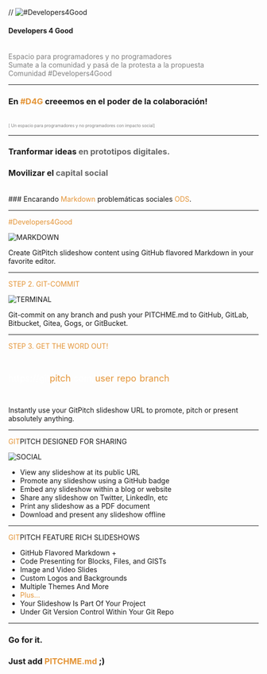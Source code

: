 // ![#Developers4Good](http://www.mobilemonday.net/rm/1.gif)


#### Developers 4 Good
<br>
<span style="color:gray">Espacio para programadores y no programadores</span>
<br>
<span style="color:gray">Sumate a la comunidad y pasá de la protesta a la propuesta</span>
<br>
<span style="color:gray">Comunidad #Developers4Good</span>

---

### En <span style="color: #e49436; text-transform: none">#D4G</span> creeemos en el poder de la colaboración!
<br>
<span style="color:gray; font-size:0.6em;">[ Un espacio para programadores y no programadores con impacto social]</span>

---

### Tranformar ideas <span style="color: #666666">en prototipos digitales.</span>
### Movilizar el <span style="color: #666666">capital social</span>
<br>
### Encarando <span style="color: #e49436">Markdown</span> problemáticas sociales <span style="color: #e49436">ODS</span>.

---

<span style="color: #e49436">#Developers4Good</span>

![MARKDOWN](https://d1z75bzl1vljy2.cloudfront.net/hello-world/markdown.png)

Create GitPitch slideshow content using GitHub flavored Markdown in your favorite editor.

---

<span style="color: #e49436">STEP 2. GIT-COMMIT</span>

![TERMINAL](https://d1z75bzl1vljy2.cloudfront.net/hello-world/terminal.png)

Git-commit on any branch and push your PITCHME.md to GitHub, GitLab, Bitbucket, Gitea, Gogs, or GitBucket.

---

<span style="color: #e49436">STEP 3. GET THE WORD OUT!</span>

<br>

<span style="font-size: 1.3em;"><span style="color:white">htt</span><span style="color:white">ps://git</span><span style="color: #e49436">pitch</span><span style="color: white">.com/<span style="color: #e49436">user</span>/<span style="color: #e49436">repo</span>/<span style="color: #e49436">branch</span></span>

<br>

Instantly use your GitPitch slideshow URL to promote, pitch or present absolutely anything.

---

<span style="color: #e49436">GIT</span>PITCH DESIGNED FOR SHARING

![SOCIAL](https://d1z75bzl1vljy2.cloudfront.net/hello-world/gp-social.jpg)

- View any slideshow at its public URL
- Promote any slideshow using a GitHub badge
- Embed any slideshow within a blog or website
- Share any slideshow on Twitter, LinkedIn, etc
- Print any slideshow as a PDF document
- Download and present any slideshow offline

---

<span style="color: #e49436">GIT</span>PITCH FEATURE RICH SLIDESHOWS

- GitHub Flavored Markdown +
- Code Presenting for Blocks, Files, and GISTs
- Image and Video Slides
- Custom Logos and Backgrounds
- Multiple Themes And More
- <span style="color: #e49436">Plus...</span>
- Your Slideshow Is Part Of Your Project
- Under Git Version Control Within Your Git Repo


---

### Go for it.
### Just add <span style="color: #e49436; text-transform: none">PITCHME.md</span> ;)

